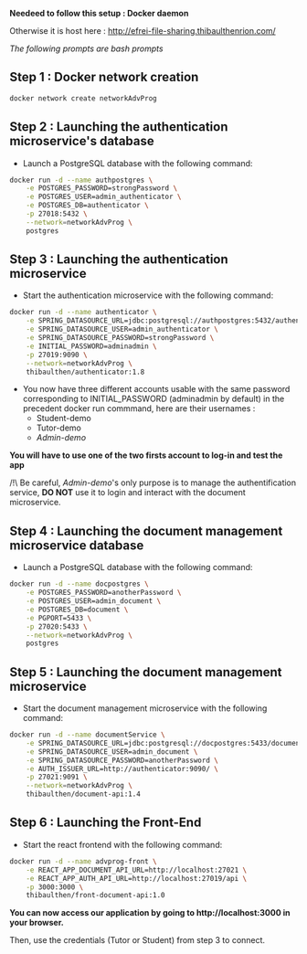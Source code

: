 **Needeed to follow this setup : Docker daemon**

Otherwise it is host here : http://efrei-file-sharing.thibaulthenrion.com/

*The following prompts are bash prompts*


## Step 1 : Docker network creation 

``` bash
docker network create networkAdvProg
```

## Step 2 : Launching the authentication microservice's database

- Launch a PostgreSQL database with the following command:

```bash
docker run -d --name authpostgres \
    -e POSTGRES_PASSWORD=strongPassword \
    -e POSTGRES_USER=admin_authenticator \
    -e POSTGRES_DB=authenticator \
    -p 27018:5432 \
    --network=networkAdvProg \
    postgres
```

## Step 3 : Launching the authentication microservice

- Start the authentication microservice with the following command:

```bash
docker run -d --name authenticator \
    -e SPRING_DATASOURCE_URL=jdbc:postgresql://authpostgres:5432/authenticator \
    -e SPRING_DATASOURCE_USER=admin_authenticator \
    -e SPRING_DATASOURCE_PASSWORD=strongPassword \
    -e INITIAL_PASSWORD=adminadmin \
    -p 27019:9090 \
    --network=networkAdvProg \
    thibaulthen/authenticator:1.8
```

* You now have three different accounts usable with the same password corresponding to INITIAL_PASSWORD (adminadmin by default) in the precedent docker run commmand, here are their usernames : 
    * Student-demo
    * Tutor-demo
    * *Admin-demo*

**You will have to use one of the two firsts account to log-in and test the app**

/!\ Be careful, *Admin-demo*'s only purpose is to manage the authentification service, **DO NOT** use it to login and interact with the document microservice.

## Step 4 : Launching the document management microservice database

- Launch a PostgreSQL database with the following command:

```bash
docker run -d --name docpostgres \
    -e POSTGRES_PASSWORD=anotherPassword \
    -e POSTGRES_USER=admin_document \
    -e POSTGRES_DB=document \
    -e PGPORT=5433 \
    -p 27020:5433 \
    --network=networkAdvProg \
    postgres
```

## Step 5 : Launching the document management microservice

- Start the document management microservice with the following command:

```bash
docker run -d --name documentService \
    -e SPRING_DATASOURCE_URL=jdbc:postgresql://docpostgres:5433/document \
    -e SPRING_DATASOURCE_USER=admin_document \
    -e SPRING_DATASOURCE_PASSWORD=anotherPassword \
    -e AUTH_ISSUER_URL=http://authenticator:9090/ \
    -p 27021:9091 \
    --network=networkAdvProg \
    thibaulthen/document-api:1.4
```

## Step 6 : Launching the Front-End

- Start the react frontend with the following command:

```bash
docker run -d --name advprog-front \
    -e REACT_APP_DOCUMENT_API_URL=http://localhost:27021 \
    -e REACT_APP_AUTH_API_URL=http://localhost:27019/api \
    -p 3000:3000 \
    thibaulthen/front-document-api:1.0
```

**You can now access our application by going to http://localhost:3000 in your browser.**

Then, use the credentials (Tutor or Student) from step 3 to connect.
